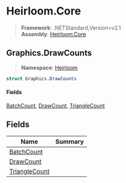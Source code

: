 # Heirloom.Core

> **Framework**: .NETStandard,Version=v2.1  
> **Assembly**: [Heirloom.Core][0]  

## Graphics.DrawCounts

> **Namespace**: [Heirloom][0]  

```cs
struct Graphics.DrawCounts
```

#### Fields

[BatchCount][1], [DrawCount][2], [TriangleCount][3]

## Fields

| Name               | Summary |
|--------------------|---------|
| [BatchCount][1]    |         |
| [DrawCount][2]     |         |
| [TriangleCount][3] |         |

[0]: ../../Heirloom.Core.md
[1]: Graphics.DrawCounts/BatchCount.md
[2]: Graphics.DrawCounts/DrawCount.md
[3]: Graphics.DrawCounts/TriangleCount.md
